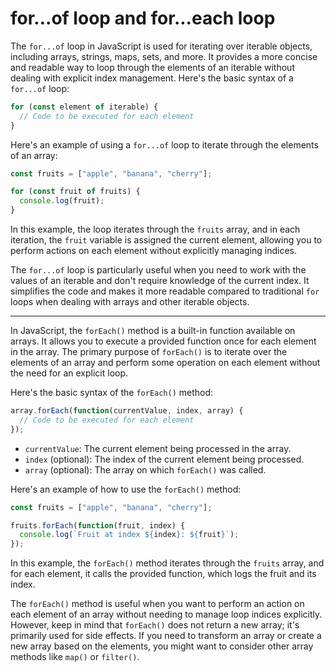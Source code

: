 # for...of loop and for...each loop

The `for...of` loop in JavaScript is used for iterating over iterable objects, including arrays, strings, maps, sets, and more. It provides a more concise and readable way to loop through the elements of an iterable without dealing with explicit index management. Here's the basic syntax of a `for...of` loop:

```javascript
for (const element of iterable) {
  // Code to be executed for each element
}
```

Here's an example of using a `for...of` loop to iterate through the elements of an array:

```javascript
const fruits = ["apple", "banana", "cherry"];

for (const fruit of fruits) {
  console.log(fruit);
}
```

In this example, the loop iterates through the `fruits` array, and in each iteration, the `fruit` variable is assigned the current element, allowing you to perform actions on each element without explicitly managing indices.

The `for...of` loop is particularly useful when you need to work with the values of an iterable and don't require knowledge of the current index. It simplifies the code and makes it more readable compared to traditional `for` loops when dealing with arrays and other iterable objects.
***********************************************
In JavaScript, the `forEach()` method is a built-in function available on arrays. It allows you to execute a provided function once for each element in the array. The primary purpose of `forEach()` is to iterate over the elements of an array and perform some operation on each element without the need for an explicit loop.

Here's the basic syntax of the `forEach()` method:

```javascript
array.forEach(function(currentValue, index, array) {
  // Code to be executed for each element
});
```

- `currentValue`: The current element being processed in the array.
- `index` (optional): The index of the current element being processed.
- `array` (optional): The array on which `forEach()` was called.

Here's an example of how to use the `forEach()` method:

```javascript
const fruits = ["apple", "banana", "cherry"];

fruits.forEach(function(fruit, index) {
  console.log(`Fruit at index ${index}: ${fruit}`);
});
```

In this example, the `forEach()` method iterates through the `fruits` array, and for each element, it calls the provided function, which logs the fruit and its index.

The `forEach()` method is useful when you want to perform an action on each element of an array without needing to manage loop indices explicitly. However, keep in mind that `forEach()` does not return a new array; it's primarily used for side effects. If you need to transform an array or create a new array based on the elements, you might want to consider other array methods like `map()` or `filter()`.
